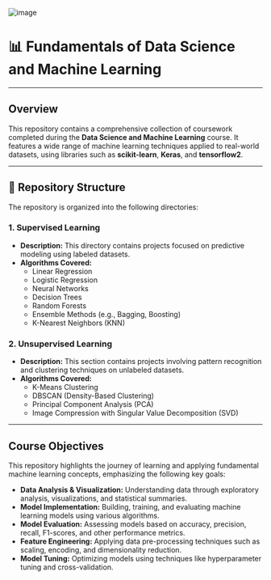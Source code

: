 ![image](https://github.com/user-attachments/assets/042a32b8-fc16-478c-bb1d-447599db1d2a)
# **📊 Fundamentals of Data Science and Machine Learning**

---

## **Overview**
This repository contains a comprehensive collection of coursework completed during the **Data Science and Machine Learning** course. It features a wide range of machine learning techniques applied to real-world datasets, using libraries such as **scikit-learn**, **Keras**, and **tensorflow2**.

---

## **📂 Repository Structure**
The repository is organized into the following directories:

### **1. Supervised Learning**
- **Description:** This directory contains projects focused on predictive modeling using labeled datasets.
- **Algorithms Covered:**
  - Linear Regression
  - Logistic Regression
  - Neural Networks
  - Decision Trees
  - Random Forests
  - Ensemble Methods (e.g., Bagging, Boosting)
  - K-Nearest Neighbors (KNN)

### **2. Unsupervised Learning**
- **Description:** This section contains projects involving pattern recognition and clustering techniques on unlabeled datasets.
- **Algorithms Covered:**
  - K-Means Clustering
  - DBSCAN (Density-Based Clustering)
  - Principal Component Analysis (PCA)
  - Image Compression with Singular Value Decomposition (SVD)
  
---

## **Course Objectives**
This repository highlights the journey of learning and applying fundamental machine learning concepts, emphasizing the following key goals:

- **Data Analysis & Visualization:** Understanding data through exploratory analysis, visualizations, and statistical summaries.
- **Model Implementation:** Building, training, and evaluating machine learning models using various algorithms.
- **Model Evaluation:** Assessing models based on accuracy, precision, recall, F1-scores, and other performance metrics.
- **Feature Engineering:** Applying data pre-processing techniques such as scaling, encoding, and dimensionality reduction.
- **Model Tuning:** Optimizing models using techniques like hyperparameter tuning and cross-validation.
